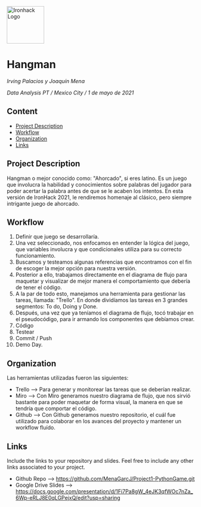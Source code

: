 <img src="https://bit.ly/2VnXWr2" alt="Ironhack Logo" width="100"/>

# Hangman
*Irving Palacios y Joaquín Mena*

*Data Analysis PT / Mexico City / 1 de mayo de 2021*

## Content
- [Project Description](#project-description)
- [Workflow](#workflow)
- [Organization](#organization)
- [Links](#links)

<a name="project-description"></a>

## Project Description
Hangman o mejor conocido como: "Ahorcado", si eres latino. Es un juego que involucra la habilidad y conocimientos sobre palabras del jugador para poder acertar la palabra antes de que se le acaben los intentos. En esta versión de IronHack 2021, le rendiremos homenaje al clásico, pero siempre intrigante juego de ahorcado.

<a name="workflow"></a>

## Workflow
1. Definir que juego se desarrollaría. 
2. Una vez seleccionado, nos enfocamos en entender la lógica del juego, que variables involucra y que condicionales utiliza para su correcto funcionamiento. 
3. Buscamos y testeamos algunas referencias que encontramos con el fin de escoger la mejor opción para nuestra versión. 
4. Posterior a ello, trabajamos directamente en el diagrama de flujo para maquetar y visualizar de mejor manera el comportamiento que debería de tener el código.
5. A la par de todo esto, manejamos una herramienta para gestionar las tareas, llamada: "Trello". En donde dividíamos las tareas en 3 grandes segmentos: To do, Doing y Done. 
6. Después, una vez que ya teníamos el diagrama de flujo, tocó trabajar en el pseudocódigo, para ir armando los componentes que debíamos crear. 
7. Código
8. Testear
9. Commit / Push
10. Demo Day. 


<a name="organization"></a>

## Organization
Las herramientas utilizadas fueron las siguientes:
- Trello --> Para generar y monitorear las tareas que se deberían realizar. 
- Miro --> Con Miro generamos nuestro diagrama de flujo, que nos sirvió bastante para poder maquetar de forma visual, la manera en que se tendría que comportar el código. 
- Github --> Con Github generamos nuestro repositorio, el cuál fue utilizado para colaborar en los avances del proyecto y mantener un workflow fluído. 

<a name="links"></a>

## Links
Include the links to your repository and slides. Feel free to include any other links associated to your project. 
- Github Repo --> https://github.com/MenaGarcJ/Project1-PythonGame.git
- Google Drive Slides --> https://docs.google.com/presentation/d/1Fi7Pa8gW_4eJK3qfWOc7nZa_6Wp-eRLJ8E0qLGPejxQ/edit?usp=sharing
